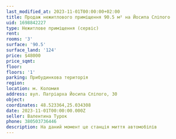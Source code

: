 ```yaml
---
last_modified_at: 2023-11-01T00:00:00+02:00
title: Продаж нежитлового приміщення 90.5 м² на Йосипа Сліпого
uid: 1698842227
type: Нежитлове приміщення (сервіс)
rent:
rooms: '3'
surface: '90.5'
surface_land: '124'
price: $48000
price_sqmt:
floor:
floors: '1'
parking: Прибудинкова територія
region:
location: м. Коломия
address: вул. Патріарха Йосипа Сліпого, 30
object:
coordinates: 48.523364,25.034308
date: 2023-11-01T00:00:00.000Z
seller: Валентина Турок
phone: 380503736446
description: На даний момент це станція миття автомобілів
---
```

